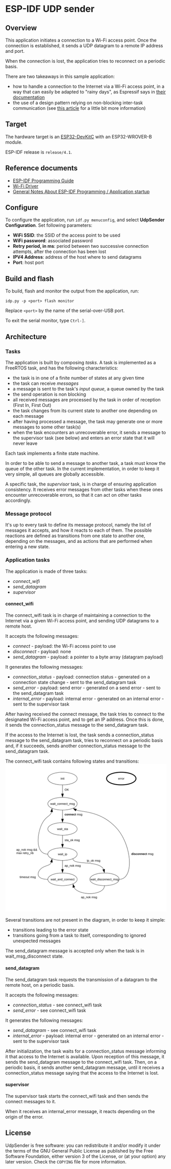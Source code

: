 # ESP-IDF UDP sender

## Overview

This application initiates a connection to a Wi-Fi access point. Once the connection 
is established, it sends a UDP datagram to a remote IP address and port.

When the connection is lost, the application tries to reconnect on a periodic basis.

There are two takeaways in this sample application:
* how to handle a connection to the Internet via a Wi-Fi access point, in a way that can easily be adapted to "rainy days", as Espressif says in [their documentation](https://docs.espressif.com/projects/esp-idf/en/latest/esp32/api-guides/wifi.html#event-handling)
* the use of a design pattern relying on non-blocking inter-task communication (see [this article](https://www.monblocnotes.org/node/1906) for a little bit more information)

## Target

The hardware target is an [ESP32-DevKitC](https://www.espressif.com/en/products/devkits/esp32-devkitc/overview) with an ESP32-WROVER-B module.

ESP-IDF release is `release/4.1`.

## Reference documents

* [ESP-IDF Programming Guide](https://docs.espressif.com/projects/esp-idf/en/release-v4.1/index.html)
* [Wi-Fi Driver](https://docs.espressif.com/projects/esp-idf/en/release-v4.1/api-guides/wifi.html)
* [General Notes About ESP-IDF Programming / Application startup](https://docs.espressif.com/projects/esp-idf/en/release-v4.1/api-guides/general-notes.html#application-startup)

## Configure

To configure the application, run `idf.py menuconfig`, and select **UdpSender Configuration**. Set following parameters:
* **WiFi SSID**: the SSID of the access point to be used
* **WiFi password**: associated password
* **Retry period, in ms**: period between two successive connection attempts, after the connection has been lost
* **IPV4 Address**: address of the host where to send datagrams
* **Port**: host port 

## Build and flash
 
To build, flash and monitor the output from the application, run:

```
idp.py -p <port> flash monitor
```

Replace `<port>` by the name of the serial-over-USB port.

To exit the serial monitor, type ``Ctrl-]``.

## Architecture

### Tasks

The application is built by composing *tasks*. A task is implemented as a FreeRTOS task, and has the following characteristics:
* the task is in one of a finite number of states at any given time
* the task can receive *messages*
* a message is sent to the task's *input queue*, a queue owned by the task
* the send operation is non blocking
* all received messages are processed by the task in order of reception (First In, First Out)
* the task changes from its current state to another one depending on each message
* after having processed a message, the task may generate one or more messages to some other task(s)
* when the task encounters an unrecoverable error, it sends a message to the supervisor task (see below) and enters an error state that it will never leave

Each task implements a finite state machine.

In order to be able to send a message to another task, a task must know the queue of the other task. In the current implementation, in order to keep it very simple, all queues are globally accessible.

A specific task, the *supervisor* task, is in charge of ensuring application consistency. It receives error messages from other tasks when these ones encounter unrecoverable errors, so that it can act on other tasks accordingly.

### Message protocol

It's up to every task to define its message protocol, namely the list of messages it accepts, and how it reacts to each of them. The possible reactions are defined as transitions from one state to another one, depending on the messages, and as actions that are performed when entering a new state.

### Application tasks

The application is made of three tasks:
* *connect_wifi*
* *send_datagram*
* *supervisor*

#### connect_wifi

The connect_wifi task is in charge of maintaining a connection to the Internet via a given Wi-Fi access point, and sending UDP datagrams to a remote host.

It accepts the following messages:
* *connect* - payload: the Wi-Fi access point to use
* *disconnect* - payload: none
* *send_datagram* - payload: a pointer to a byte array (datagram payload)

It generates the following messages:
* *connection_status* - payload: connection status - generated on a connection state change - sent to the send_datagram task
* *send_error* - payload: send error - generated on a send error - sent to the send_datagram task
* *internal_error* - payload: internal error - generated on an internal error - sent to the supervisor task

After having received the connect message, the task tries to connect to the designated Wi-Fi access point, and to get an IP address. Once this is done, it sends the connection_status message to the send_datagram task.

If the access to the Internet is lost, the task sends a connection_status message to the send_datagram task, tries to reconnect on a periodic basis and, if it succeeds, sends another connection_status message to the send_datagram task.

The connect_wifi task contains following states and transitions:
![](connect_wifi.svg)

Several transitions are not present in the diagram, in order to keep it simple:
* transitions leading to the error state
* transitions going from a task to itself, corresponding to ignored unexpected messages

The send_datagram message is accepted only when the task is in wait_msg_disconnect state.

#### send_datagram

The send_datagram task requests the transmission of a datagram to the remote host, on a periodic basis.

It accepts the following messages:
* *connection_status* - see connect_wifi task
* *send_error* - see connect_wifi task

It generates the following messages:
* *send_datagram* - see connect_wifi task
* *internal_error* - payload: internal error - generated on an internal error - sent to the supervisor task

After initialization, the task waits for a connection_status message informing it that access to the Internet is available. Upon reception of this message, it sends the send_datagram message to the connect_wifi task. Then, on a periodic basis, it sends another send_datagram message, until it receives a connection_status message saying that the access to the Internet is lost.

#### supervisor

The supervisor task starts the connect_wifi task and then sends the connect messages to it.

When it receives an internal_error message, it reacts depending on the origin of the error.

## License

UdpSender is free software: you can redistribute it and/or modify
it under the terms of the GNU General Public License as published by
the Free Software Foundation, either version 3 of the License, or
(at your option) any later version. Check the `COPYING` file for 
more information.

